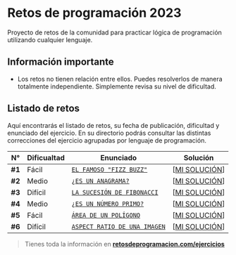 # Retos de programación 2023

Proyecto de retos de la comunidad para practicar lógica de programación utilizando cualquier lenguaje.

## Información importante

- Los retos no tienen relación entre ellos. Puedes resolverlos de manera totalmente independiente. Simplemente revisa su nivel de dificultad.

## Listado de retos

Aquí encontrarás el listado de retos, su fecha de publicación, dificultad y enunciado del ejercicio. En su directorio podrás consultar las distintas correcciones del ejercicio agrupadas por lenguaje de programación.

| N°     | Dificualtad | Enunciado                                           | Solución                               |
| ------ | ----------- | --------------------------------------------------- | -------------------------------------- |
| **#1** | Fácil       | [`EL FAMOSO "FIZZ BUZZ"`](./Reto-01/README.md)      | [[MI SOLUCIÓN](./Reto-01/solution.py)] |
| **#2** | Medio       | [`¿ES UN ANAGRAMA?`](./Reto-02/README.md)           | [[MI SOLUCIÓN](./Reto-02/solution.py)] |
| **#3** | Difícil     | [`LA SUCESIÓN DE FIBONACCI`](./Reto-03/README.md)   | [[MI SOLUCIÓN](./Reto-03/solution.py)] |
| **#4** | Medio       | [`¿ES UN NÚMERO PRIMO?`](./Reto-04/README.md)       | [[MI SOLUCIÓN](./Reto-04/solution.py)] |
| **#5** | Fácil       | [`ÁREA DE UN POLÍGONO`](./Reto-05/README.md)        | [[MI SOLUCIÓN](./Reto-05/solution.py)] |
| **#6** | Difícil     | [`ASPECT RATIO DE UNA IMAGEN`](./Reto-06/README.md) | [[MI SOLUCIÓN](./Reto-06/solution.py)] |

> Tienes toda la información en **[retosdeprogramacion.com/ejercicios](https://retosdeprogramacion.com/ejercicios)**
